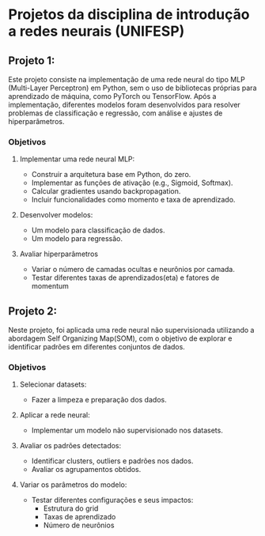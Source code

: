 # Projetos da disciplina de introdução a redes neurais (UNIFESP)

## Projeto 1: 
Este projeto consiste na implementação de uma rede neural do tipo MLP (Multi-Layer Perceptron) em Python, sem o uso de bibliotecas próprias para aprendizado de máquina, como PyTorch ou TensorFlow. Após a implementação, diferentes modelos foram desenvolvidos para resolver problemas de classificação e regressão, com análise e ajustes de hiperparâmetros.

### Objetivos 
1. Implementar uma rede neural MLP:
   - Construir a arquitetura base em Python, do zero.
   - Implementar as funções de ativação (e.g., Sigmoid, Softmax).
   - Calcular gradientes usando backpropagation.
   - Incluir funcionalidades como momento e taxa de aprendizado.

2. Desenvolver modelos:
   - Um modelo para classificação de dados.
   - Um modelo para regressão. 

3. Avaliar hiperparâmetros
   - Variar o número de camadas ocultas e neurônios por camada.
   - Testar diferentes taxas de aprendizados(eta) e fatores de momentum

## Projeto 2: 
Neste projeto, foi aplicada uma rede neural não supervisionada utilizando a abordagem Self Organizing Map(SOM), com o objetivo de explorar e identificar padrões em diferentes conjuntos de dados.

### Objetivos 
1. Selecionar datasets: 
   - Fazer a limpeza e preparação dos dados.

2. Aplicar a rede neural: 
   - Implementar um modelo não supervisionado nos datasets. 

3. Avaliar os padrões detectados: 
   - Identificar clusters, outliers e padrões nos dados. 
   - Avaliar os agrupamentos obtidos.

4. Variar os parâmetros do modelo: 
   - Testar diferentes configurações e seus impactos: 
      - Estrutura do grid 
      - Taxas de aprendizado 
      - Número de neurônios 
